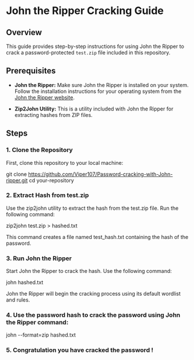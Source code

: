 # John the Ripper Cracking Guide

## Overview

This guide provides step-by-step instructions for using John the Ripper to crack a password-protected `test.zip` file included in this repository. 

## Prerequisites

- **John the Ripper:** Make sure John the Ripper is installed on your system. Follow the installation instructions for your operating system from the [John the Ripper website](https://www.openwall.com/john/).

- **Zip2John Utility:** This is a utility included with John the Ripper for extracting hashes from ZIP files.

## Steps

### 1. Clone the Repository

First, clone this repository to your local machine:

git clone https://github.com/Viper107/Password-cracking-with-John-ripper.git
cd your-repository

### 2. Extract Hash from test.zip
Use the zip2john utility to extract the hash from the test.zip file. Run the following command:

zip2john test.zip > hashed.txt

This command creates a file named test_hash.txt containing the hash of the password.

### 3. Run John the Ripper
Start John the Ripper to crack the hash. Use the following command:

john hashed.txt

John the Ripper will begin the cracking process using its default wordlist and rules.

### 4. Use the password hash to crack the password using John the Ripper command:

john --format=zip hashed.txt

### 5. Congratulation you have cracked the password !

